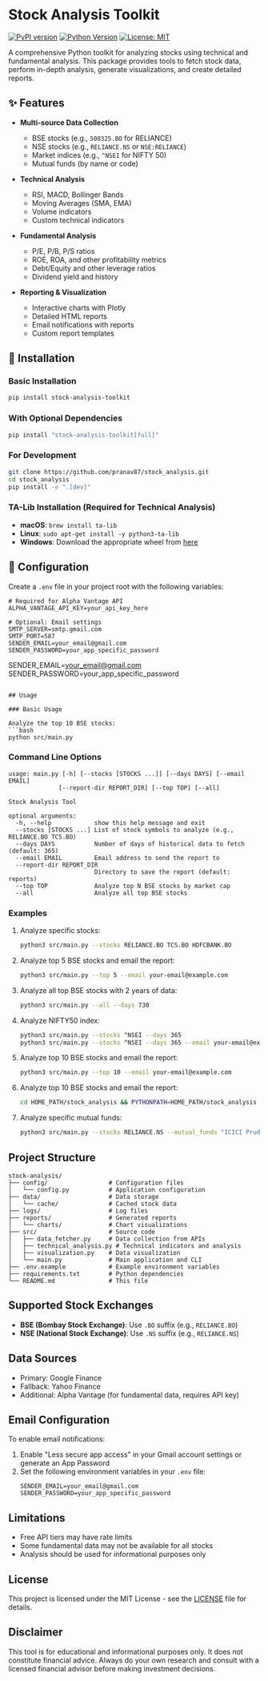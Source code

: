 # Stock Analysis Toolkit

[![PyPI version](https://img.shields.io/pypi/v/stock-analysis-toolkit.svg)](https://pypi.org/project/stock-analysis-toolkit/)
[![Python Version](https://img.shields.io/pypi/pyversions/stock-analysis-toolkit.svg)](https://pypi.org/project/stock-analysis-toolkit/)
[![License: MIT](https://img.shields.io/badge/License-MIT-yellow.svg)](https://opensource.org/licenses/MIT)

A comprehensive Python toolkit for analyzing stocks using technical and fundamental analysis. This package provides tools to fetch stock data, perform in-depth analysis, generate visualizations, and create detailed reports.

## ✨ Features

- **Multi-source Data Collection**
  - BSE stocks (e.g., `500325.BO` for RELIANCE)
  - NSE stocks (e.g., `RELIANCE.NS` or `NSE:RELIANCE`)
  - Market indices (e.g., `^NSEI` for NIFTY 50)
  - Mutual funds (by name or code)

- **Technical Analysis**
  - RSI, MACD, Bollinger Bands
  - Moving Averages (SMA, EMA)
  - Volume indicators
  - Custom technical indicators

- **Fundamental Analysis**
  - P/E, P/B, P/S ratios
  - ROE, ROA, and other profitability metrics
  - Debt/Equity and other leverage ratios
  - Dividend yield and history

- **Reporting & Visualization**
  - Interactive charts with Plotly
  - Detailed HTML reports
  - Email notifications with reports
  - Custom report templates

## 🚀 Installation

### Basic Installation
```bash
pip install stock-analysis-toolkit
```

### With Optional Dependencies
```bash
pip install "stock-analysis-toolkit[full]"
```

### For Development
```bash
git clone https://github.com/pranav87/stock_analysis.git
cd stock_analysis
pip install -e ".[dev]"
```

### TA-Lib Installation (Required for Technical Analysis)
- **macOS**: `brew install ta-lib`
- **Linux**: `sudo apt-get install -y python3-ta-lib`
- **Windows**: Download the appropriate wheel from [here](https://www.lfd.uci.edu/~gohlke/pythonlibs/#ta-lib)

## 📝 Configuration

Create a `.env` file in your project root with the following variables:
```
# Required for Alpha Vantage API
ALPHA_VANTAGE_API_KEY=your_api_key_here

# Optional: Email settings
SMTP_SERVER=smtp.gmail.com
SMTP_PORT=587
SENDER_EMAIL=your_email@gmail.com
SENDER_PASSWORD=your_app_specific_password
```
   SENDER_EMAIL=your_email@gmail.com
   SENDER_PASSWORD=your_app_specific_password
   ```

## Usage

### Basic Usage

Analyze the top 10 BSE stocks:
```bash
python src/main.py
```

### Command Line Options

```
usage: main.py [-h] [--stocks [STOCKS ...]] [--days DAYS] [--email EMAIL]
              [--report-dir REPORT_DIR] [--top TOP] [--all]

Stock Analysis Tool

optional arguments:
  -h, --help            show this help message and exit
  --stocks [STOCKS ...] List of stock symbols to analyze (e.g., RELIANCE.BO TCS.BO)
  --days DAYS           Number of days of historical data to fetch (default: 365)
  --email EMAIL         Email address to send the report to
  --report-dir REPORT_DIR
                        Directory to save the report (default: reports)
  --top TOP             Analyze top N BSE stocks by market cap
  --all                 Analyze all top BSE stocks
```

### Examples

1. Analyze specific stocks:
   ```bash
   python3 src/main.py --stocks RELIANCE.BO TCS.BO HDFCBANK.BO
   ```

2. Analyze top 5 BSE stocks and email the report:
   ```bash
   python3 src/main.py --top 5 --email your-email@example.com
   ```

3. Analyze all top BSE stocks with 2 years of data:
   ```bash
   python3 src/main.py --all --days 730
   ```

4. Analyze NIFTY50 index:
   ```bash
   python3 src/main.py --stocks ^NSEI --days 365
   python3 src/main.py --stocks ^NSEI --days 365 --email your-email@example.com
   ```

5. Analyze top 10 BSE stocks and email the report:
   ```bash
   python3 src/main.py --top 10 --email your-email@example.com
   ```

6. Analyze top 10 BSE stocks and email the report:
   ```bash
   cd HOME_PATH/stock_analysis && PYTHONPATH=HOME_PATH/stock_analysis python3 -m src.main --email your-email@example.com
   ```

7. Analyze specific mutual funds:
   ```bash
   python3 src/main.py --stocks RELIANCE.NS --mutual_funds "ICICI Prudential Equity & Debt Fund - Monthly IDCW" --email your-email@anywhere.com
   ```


## Project Structure

```
stock-analysis/
├── config/                 # Configuration files
│   └── config.py           # Application configuration
├── data/                   # Data storage
│   └── cache/              # Cached stock data
├── logs/                   # Log files
├── reports/                # Generated reports
│   └── charts/             # Chart visualizations
├── src/                    # Source code
│   ├── data_fetcher.py     # Data collection from APIs
│   ├── technical_analysis.py # Technical indicators and analysis
│   ├── visualization.py    # Data visualization
│   └── main.py             # Main application and CLI
├── .env.example            # Example environment variables
├── requirements.txt        # Python dependencies
└── README.md               # This file
```

## Supported Stock Exchanges

- **BSE (Bombay Stock Exchange)**: Use `.BO` suffix (e.g., `RELIANCE.BO`)
- **NSE (National Stock Exchange)**: Use `.NS` suffix (e.g., `RELIANCE.NS`)

## Data Sources

- Primary: Google Finance
- Fallback: Yahoo Finance
- Additional: Alpha Vantage (for fundamental data, requires API key)

## Email Configuration

To enable email notifications:

1. Enable "Less secure app access" in your Gmail account settings or generate an App Password
2. Set the following environment variables in your `.env` file:
   ```
   SENDER_EMAIL=your_email@gmail.com
   SENDER_PASSWORD=your_app_specific_password
   ```

## Limitations

- Free API tiers may have rate limits
- Some fundamental data may not be available for all stocks
- Analysis should be used for informational purposes only

## License

This project is licensed under the MIT License - see the [LICENSE](LICENSE) file for details.

## Disclaimer

This tool is for educational and informational purposes only. It does not constitute financial advice. Always do your own research and consult with a licensed financial advisor before making investment decisions.
